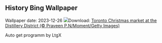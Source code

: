 ## History Bing Wallpaper
Wallpaper date: 2023-12-26
![](https://www.bing.com/th?id=OHR.ChristmasCA_EN-CA0839691287_UHD.jpg&w=1000)Download: [Toronto Christmas market at the Distillery District (© Praveen P.N/Moment/Getty Images)](https://www.bing.com/th?id=OHR.ChristmasCA_EN-CA0839691287_UHD.jpg)

Auto get programm by LtgX
